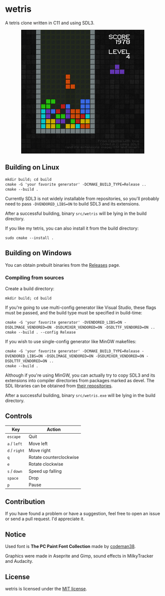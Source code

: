 # wetris

A tetris clone written in C11 and using SDL3.

<p align="center">
  <img src="screenshots/screenshot.png" alt="a screenshot of the tetris">
</p>

## Building on Linux

```
mkdir build; cd build
cmake -G 'your favorite generator' -DCMAKE_BUILD_TYPE=Release ..
cmake --build .
```

Currently SDL3 is not widely installable from repositories, so you'll probably need to pass
`-DVENDORED_LIBS=ON` to build SDL3 and its extensions.

After a successful building, binary `src/wetris` will be lying in the build directory.

If you like my tetris, you can also install it from the build directory:

```
sudo cmake --install .
```

## Building on Windows

You can obtain prebuilt binaries from the [Releases](https://github.com/inunix3/wetris/releases) page.

### Compiling from sources

Create a build directory:

```
mkdir build; cd build
```

If you're going to use multi-config generator like Visual Studio, these flags must be passed, and
the build type must be specified in build-time:

```
cmake -G 'your favorite generator' -DVENDORED_LIBS=ON -DSDLIMAGE_VENDORED=ON -DSDLMIXER_VENDORED=ON -DSDLTTF_VENDORED=ON ..
cmake --build . --config Release
```

If you wish to use single-config generator like MinGW makefiles:

```
cmake -G 'your favorite generator' -DCMAKE_BUILD_TYPE=Release -DVENDORED_LIBS=ON -DSDLIMAGE_VENDORED=ON -DSDLMIXER_VENDORED=ON -DSDLTTF_VENDORED=ON ..
cmake --build .
```

Although if you're using MinGW, you can actually try to copy SDL3 and its extensions into
compiler directories from packages marked as devel.
The SDL libraries can be obtained from [their repositories](https://github.com/libsdl-org).

After a successful building, binary `src/wetris.exe` will be lying in the build directory.

## Controls

| Key           | Action                  |
|---------------|-------------------------|
| `escape`      | Quit                    |
| `a` / `left`  | Move left               |
| `d` / `right` | Move right              |
| `q`           | Rotate counterclockwise |
| `e`           | Rotate clockwise        |
| `s` / `down`  | Speed up falling        |
| `space`       | Drop                    |
| `p`           | Pause                   |

## Contribution

If you have found a problem or have a suggestion, feel free to open an issue or send a pull request.
I'd appreciate it.

## Notice

Used font is **The PC Paint Font Collection** made by [codeman38](https://www.zone38.net/font/).

Graphics were made in Aseprite and Gimp, sound effects in MilkyTracker and Audacity.

## License

wetris is licensed under the [MIT license](LICENSE.md).

